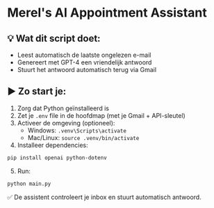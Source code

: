 # Merel's AI Appointment Assistant

## 💡 Wat dit script doet:
- Leest automatisch de laatste ongelezen e-mail
- Genereert met GPT-4 een vriendelijk antwoord
- Stuurt het antwoord automatisch terug via Gmail

## ▶️ Zo start je:
1. Zorg dat Python geïnstalleerd is
2. Zet je `.env` file in de hoofdmap (met je Gmail + API-sleutel)
3. Activeer de omgeving (optioneel):
   - Windows: `.venv\Scripts\activate`
   - Mac/Linux: `source .venv/bin/activate`
4. Installeer dependencies:
```bash
pip install openai python-dotenv
```
5. Run:
```bash
python main.py
```

✅ De assistent controleert je inbox en stuurt automatisch antwoord.
